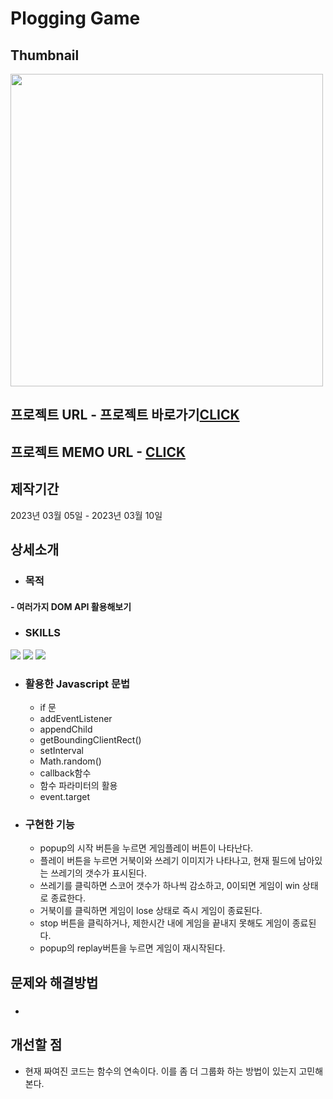 # Plogging Game

## Thumbnail
<img src="https://github.com/JuhyunjaceLee/Javascript-Projects/assets/94448281/45631a5e-0e08-48ea-8079-f80a78b82bce" width="500"/>

## 프로젝트 URL - 프로젝트 바로가기<a href="https://save-turtles-game.netlify.app">CLICK</a>

## 프로젝트 MEMO URL - <a href="https://desert-edam-bea.notion.site/Plogging-Game-9202f2ac1a8544f5b1d2447490cda5f0">CLICK</a>

## 제작기간
2023년 03월 05일 - 2023년 03월 10일

## 상세소개
* ### 목적
#### - 여러가지 DOM API 활용해보기
* ### SKILLS
<div>
  <img src="https://img.shields.io/badge/HTML5-E34F26?style=flat&logo=HTML5&logoColor=white" />
  <img src="https://img.shields.io/badge/CSS3-1572B6?style=flat&logo=CSS3&logoColor=white" />
  <img src="https://img.shields.io/badge/JAVASCRIPT-F7DF1E?style=flat&logo=JAVASCRIPT&logoColor=black" />
</div>

* ### 활용한 Javascript 문법
  - if 문
  - addEventListener
  - appendChild
  - getBoundingClientRect()
  - setInterval
  - Math.random()
  - callback함수
  - 함수 파라미터의 활용
  - event.target

* ### 구현한 기능
  - popup의 시작 버튼을 누르면 게임플레이 버튼이 나타난다.
  - 플레이 버튼을 누르면 거북이와 쓰레기 이미지가 나타나고, 현재 필드에 남아있는 쓰레기의 갯수가 표시된다.
  - 쓰레기를 클릭하면 스코어 갯수가 하나씩 감소하고, 0이되면 게임이 win 상태로 종료한다.
  - 거북이를 클릭하면 게임이 lose 상태로 즉시 게임이 종료된다.
  - stop 버튼을 클릭하거나, 제한시간 내에 게임을 끝내지 못해도 게임이 종료된다.
  - popup의 replay버튼을 누르면 게임이 재시작된다.
 
## 문제와 해결방법
* ### <a href=""></a>

## 개선할 점
* 현재 짜여진 코드는 함수의 연속이다. 이를 좀 더 그룹화 하는 방법이 있는지 고민해본다.

